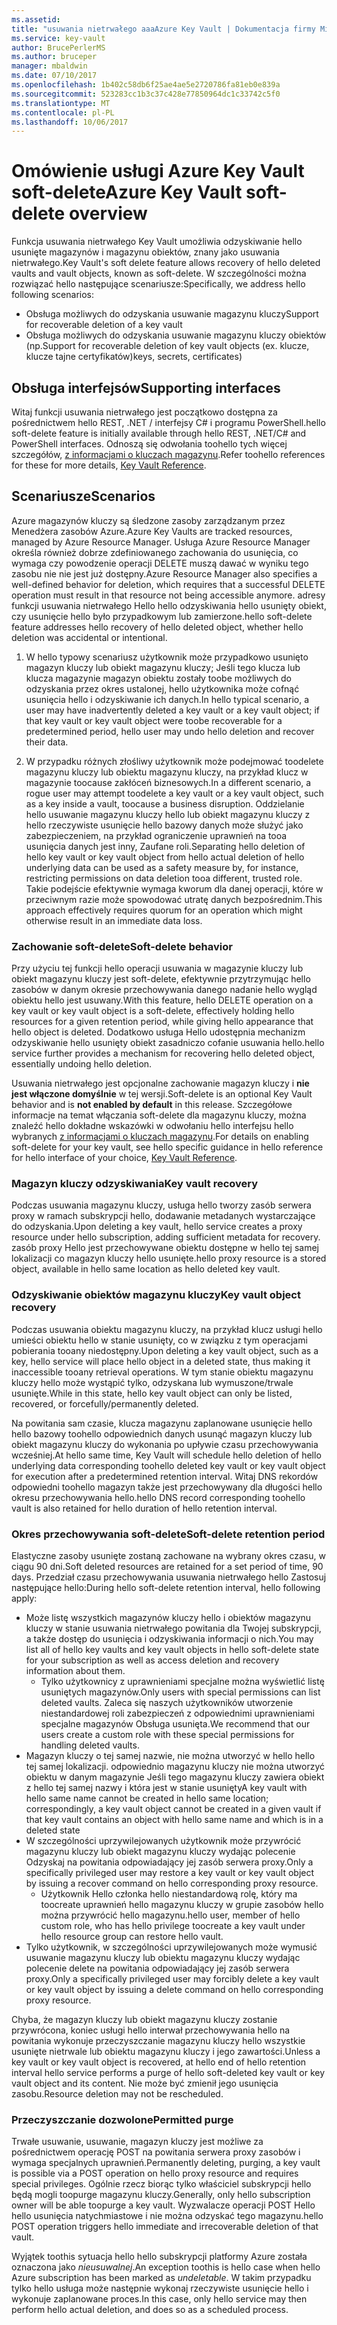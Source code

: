 ```yaml
---
ms.assetid: 
title: "usuwania nietrwałego aaaAzure Key Vault | Dokumentacja firmy Microsoft"
ms.service: key-vault
author: BrucePerlerMS
ms.author: bruceper
manager: mbaldwin
ms.date: 07/10/2017
ms.openlocfilehash: 1b402c58db6f25ae4ae5e2720786fa81eb0e839a
ms.sourcegitcommit: 523283cc1b3c37c428e77850964dc1c33742c5f0
ms.translationtype: MT
ms.contentlocale: pl-PL
ms.lasthandoff: 10/06/2017
---
```

# <a name="azure-key-vault-soft-delete-overview"></a><span data-ttu-id="529cf-102">Omówienie usługi Azure Key Vault soft-delete</span><span class="sxs-lookup"><span data-stu-id="529cf-102">Azure Key Vault soft-delete overview</span></span>

<span data-ttu-id="529cf-103">Funkcja usuwania nietrwałego Key Vault umożliwia odzyskiwanie hello usunięte magazynów i magazynu obiektów, znany jako usuwania nietrwałego.</span><span class="sxs-lookup"><span data-stu-id="529cf-103">Key Vault's soft delete feature allows recovery of hello deleted vaults and vault objects, known as soft-delete.</span></span> <span data-ttu-id="529cf-104">W szczególności można rozwiązać hello następujące scenariusze:</span><span class="sxs-lookup"><span data-stu-id="529cf-104">Specifically, we address hello following scenarios:</span></span>

- <span data-ttu-id="529cf-105">Obsługa możliwych do odzyskania usuwanie magazynu kluczy</span><span class="sxs-lookup"><span data-stu-id="529cf-105">Support for recoverable deletion of a key vault</span></span>
- <span data-ttu-id="529cf-106">Obsługa możliwych do odzyskania usuwanie magazynu kluczy obiektów (np.</span><span class="sxs-lookup"><span data-stu-id="529cf-106">Support for recoverable deletion of key vault objects (ex.</span></span> <span data-ttu-id="529cf-107">klucze, klucze tajne certyfikatów)</span><span class="sxs-lookup"><span data-stu-id="529cf-107">keys, secrets, certificates)</span></span>

## <a name="supporting-interfaces"></a><span data-ttu-id="529cf-108">Obsługa interfejsów</span><span class="sxs-lookup"><span data-stu-id="529cf-108">Supporting interfaces</span></span>

<span data-ttu-id="529cf-109">Witaj funkcji usuwania nietrwałego jest początkowo dostępna za pośrednictwem hello REST, .NET / interfejsy C# i programu PowerShell.</span><span class="sxs-lookup"><span data-stu-id="529cf-109">hello soft-delete feature is initially available through hello REST, .NET/C# and PowerShell interfaces.</span></span> <span data-ttu-id="529cf-110">Odnoszą się odwołania toohello tych więcej szczegółów, [z informacjami o kluczach magazynu](https://docs.microsoft.com/azure/key-vault/).</span><span class="sxs-lookup"><span data-stu-id="529cf-110">Refer toohello references for these for more details, [Key Vault Reference](https://docs.microsoft.com/azure/key-vault/).</span></span>

## <a name="scenarios"></a><span data-ttu-id="529cf-111">Scenariusze</span><span class="sxs-lookup"><span data-stu-id="529cf-111">Scenarios</span></span>

<span data-ttu-id="529cf-112">Azure magazynów kluczy są śledzone zasoby zarządzanym przez Menedżera zasobów Azure.</span><span class="sxs-lookup"><span data-stu-id="529cf-112">Azure Key Vaults are tracked resources, managed by Azure Resource Manager.</span></span> <span data-ttu-id="529cf-113">Usługa Azure Resource Manager określa również dobrze zdefiniowanego zachowania do usunięcia, co wymaga czy powodzenie operacji DELETE muszą dawać w wyniku tego zasobu nie nie jest już dostępny.</span><span class="sxs-lookup"><span data-stu-id="529cf-113">Azure Resource Manager also specifies a well-defined behavior for deletion, which requires that a successful DELETE operation must result in that resource not being accessible anymore.</span></span> <span data-ttu-id="529cf-114">adresy funkcji usuwania nietrwałego Hello hello odzyskiwania hello usunięty obiekt, czy usunięcie hello było przypadkowym lub zamierzone.</span><span class="sxs-lookup"><span data-stu-id="529cf-114">hello soft-delete feature addresses hello recovery of hello deleted object, whether hello deletion was accidental or intentional.</span></span>

1. <span data-ttu-id="529cf-115">W hello typowy scenariusz użytkownik może przypadkowo usunięto magazyn kluczy lub obiekt magazynu kluczy; Jeśli tego klucza lub klucza magazynie magazyn obiektu zostały toobe możliwych do odzyskania przez okres ustalonej, hello użytkownika może cofnąć usunięcia hello i odzyskiwanie ich danych.</span><span class="sxs-lookup"><span data-stu-id="529cf-115">In hello typical scenario, a user may have inadvertently deleted a key vault or a key vault object; if that key vault or key vault object were toobe recoverable for a predetermined period, hello user may undo hello deletion and recover their data.</span></span>

2. <span data-ttu-id="529cf-116">W przypadku różnych złośliwy użytkownik może podejmować toodelete magazynu kluczy lub obiektu magazynu kluczy, na przykład klucz w magazynie toocause zakłóceń biznesowych.</span><span class="sxs-lookup"><span data-stu-id="529cf-116">In a different scenario, a rogue user may attempt toodelete a key vault or a key vault object, such as a key inside a vault, toocause a business disruption.</span></span> <span data-ttu-id="529cf-117">Oddzielanie hello usuwanie magazynu kluczy hello lub obiekt magazynu kluczy z hello rzeczywiste usunięcie hello bazowy danych może służyć jako zabezpieczeniem, na przykład ograniczenie uprawnień na tooa usunięcia danych jest inny, Zaufane roli.</span><span class="sxs-lookup"><span data-stu-id="529cf-117">Separating hello deletion of hello key vault or key vault object from hello actual deletion of hello underlying data can be used as a safety measure by, for instance, restricting permissions on data deletion tooa different, trusted role.</span></span> <span data-ttu-id="529cf-118">Takie podejście efektywnie wymaga kworum dla danej operacji, które w przeciwnym razie może spowodować utratę danych bezpośrednim.</span><span class="sxs-lookup"><span data-stu-id="529cf-118">This approach effectively requires quorum for an operation which might otherwise result in an immediate data loss.</span></span>

### <a name="soft-delete-behavior"></a><span data-ttu-id="529cf-119">Zachowanie soft-delete</span><span class="sxs-lookup"><span data-stu-id="529cf-119">Soft-delete behavior</span></span>

<span data-ttu-id="529cf-120">Przy użyciu tej funkcji hello operacji usuwania w magazynie kluczy lub obiekt magazynu kluczy jest soft-delete, efektywnie przytrzymując hello zasobów w danym okresie przechowywania danego nadanie hello wygląd obiektu hello jest usuwany.</span><span class="sxs-lookup"><span data-stu-id="529cf-120">With this feature, hello DELETE operation on a key vault or key vault object is a soft-delete, effectively holding hello resources for a given retention period, while giving hello appearance that hello object is deleted.</span></span> <span data-ttu-id="529cf-121">Dodatkowo usługa Hello udostępnia mechanizm odzyskiwanie hello usunięty obiekt zasadniczo cofanie usuwania hello.</span><span class="sxs-lookup"><span data-stu-id="529cf-121">hello service further provides a mechanism for recovering hello deleted object, essentially undoing hello deletion.</span></span> 

<span data-ttu-id="529cf-122">Usuwania nietrwałego jest opcjonalne zachowanie magazyn kluczy i **nie jest włączone domyślnie** w tej wersji.</span><span class="sxs-lookup"><span data-stu-id="529cf-122">Soft-delete is an optional Key Vault behavior and is **not enabled by default** in this release.</span></span> <span data-ttu-id="529cf-123">Szczegółowe informacje na temat włączania soft-delete dla magazynu kluczy, można znaleźć hello dokładne wskazówki w odwołaniu hello interfejsu hello wybranych [z informacjami o kluczach magazynu](https://docs.microsoft.com/azure/key-vault/).</span><span class="sxs-lookup"><span data-stu-id="529cf-123">For details on enabling soft-delete for your key vault, see hello specific guidance in hello reference for hello interface of your choice, [Key Vault Reference](https://docs.microsoft.com/azure/key-vault/).</span></span>

### <a name="key-vault-recovery"></a><span data-ttu-id="529cf-124">Magazyn kluczy odzyskiwania</span><span class="sxs-lookup"><span data-stu-id="529cf-124">Key vault recovery</span></span>

<span data-ttu-id="529cf-125">Podczas usuwania magazynu kluczy, usługa hello tworzy zasób serwera proxy w ramach subskrypcji hello, dodawanie metadanych wystarczające do odzyskania.</span><span class="sxs-lookup"><span data-stu-id="529cf-125">Upon deleting a key vault, hello service creates a proxy resource under hello subscription, adding sufficient metadata for recovery.</span></span> <span data-ttu-id="529cf-126">zasób proxy Hello jest przechowywane obiektu dostępne w hello tej samej lokalizacji co magazyn kluczy hello usunięte.</span><span class="sxs-lookup"><span data-stu-id="529cf-126">hello proxy resource is a stored object, available in hello same location as hello deleted key vault.</span></span> 

### <a name="key-vault-object-recovery"></a><span data-ttu-id="529cf-127">Odzyskiwanie obiektów magazynu kluczy</span><span class="sxs-lookup"><span data-stu-id="529cf-127">Key vault object recovery</span></span>

<span data-ttu-id="529cf-128">Podczas usuwania obiektu magazynu kluczy, na przykład klucz usługi hello umieści obiektu hello w stanie usunięty, co w związku z tym operacjami pobierania tooany niedostępny.</span><span class="sxs-lookup"><span data-stu-id="529cf-128">Upon deleting a key vault object, such as a key, hello service will place hello object in a deleted state, thus making it inaccessible tooany retrieval operations.</span></span> <span data-ttu-id="529cf-129">W tym stanie obiektu magazynu kluczy hello może wystąpić tylko, odzyskana lub wymuszone/trwale usunięte.</span><span class="sxs-lookup"><span data-stu-id="529cf-129">While in this state, hello key vault object can only be listed, recovered, or forcefully/permanently deleted.</span></span> 

<span data-ttu-id="529cf-130">Na powitania sam czasie, klucza magazynu zaplanowane usunięcie hello hello bazowy toohello odpowiednich danych usunąć magazyn kluczy lub obiekt magazynu kluczy do wykonania po upływie czasu przechowywania wcześniej.</span><span class="sxs-lookup"><span data-stu-id="529cf-130">At hello same time, Key Vault will schedule hello deletion of hello underlying data corresponding toohello deleted key vault or key vault object for execution after a predetermined retention interval.</span></span> <span data-ttu-id="529cf-131">Witaj DNS rekordów odpowiedni toohello magazyn także jest przechowywany dla długości hello okresu przechowywania hello.</span><span class="sxs-lookup"><span data-stu-id="529cf-131">hello DNS record corresponding toohello vault is also retained for hello duration of hello retention interval.</span></span>

### <a name="soft-delete-retention-period"></a><span data-ttu-id="529cf-132">Okres przechowywania soft-delete</span><span class="sxs-lookup"><span data-stu-id="529cf-132">Soft-delete retention period</span></span>

<span data-ttu-id="529cf-133">Elastyczne zasoby usunięte zostaną zachowane na wybrany okres czasu, w ciągu 90 dni.</span><span class="sxs-lookup"><span data-stu-id="529cf-133">Soft deleted resources are retained for a set period of time, 90 days.</span></span> <span data-ttu-id="529cf-134">Przedział czasu przechowywania usuwania nietrwałego hello Zastosuj następujące hello:</span><span class="sxs-lookup"><span data-stu-id="529cf-134">During hello soft-delete retention interval, hello following apply:</span></span>

- <span data-ttu-id="529cf-135">Może listę wszystkich magazynów kluczy hello i obiektów magazynu kluczy w stanie usuwania nietrwałego powitania dla Twojej subskrypcji, a także dostęp do usunięcia i odzyskiwania informacji o nich.</span><span class="sxs-lookup"><span data-stu-id="529cf-135">You may list all of hello key vaults and key vault objects in hello soft-delete state for your subscription as well as access deletion and recovery information about them.</span></span>
    - <span data-ttu-id="529cf-136">Tylko użytkownicy z uprawnieniami specjalne można wyświetlić listę usuniętych magazynów.</span><span class="sxs-lookup"><span data-stu-id="529cf-136">Only users with special permissions can list deleted vaults.</span></span> <span data-ttu-id="529cf-137">Zaleca się naszych użytkowników utworzenie niestandardowej roli zabezpieczeń z odpowiednimi uprawnieniami specjalne magazynów Obsługa usunięta.</span><span class="sxs-lookup"><span data-stu-id="529cf-137">We recommend that our users create a custom role with these special permissions for handling deleted vaults.</span></span>
- <span data-ttu-id="529cf-138">Magazyn kluczy o tej samej nazwie, nie można utworzyć w hello hello tej samej lokalizacji. odpowiednio magazynu kluczy nie można utworzyć obiektu w danym magazynie Jeśli tego magazynu kluczy zawiera obiekt z hello tej samej nazwy i która jest w stanie usunięty</span><span class="sxs-lookup"><span data-stu-id="529cf-138">A key vault with hello same name cannot be created in hello same location; correspondingly, a key vault object cannot be created in a given vault if that key vault contains an object with hello same name and which is in a deleted state</span></span> 
- <span data-ttu-id="529cf-139">W szczególności uprzywilejowanych użytkownik może przywrócić magazynu kluczy lub obiekt magazynu kluczy wydając polecenie Odzyskaj na powitania odpowiadający jej zasób serwera proxy.</span><span class="sxs-lookup"><span data-stu-id="529cf-139">Only a specifically privileged user may restore a key vault or key vault object by issuing a recover command on hello corresponding proxy resource.</span></span>
    - <span data-ttu-id="529cf-140">Użytkownik Hello członka hello niestandardową rolę, który ma toocreate uprawnień hello magazynu kluczy w grupie zasobów hello można przywrócić hello magazynu.</span><span class="sxs-lookup"><span data-stu-id="529cf-140">hello user, member of hello custom role, who has hello privilege toocreate a key vault under hello resource group can restore hello vault.</span></span>
- <span data-ttu-id="529cf-141">Tylko użytkownik, w szczególności uprzywilejowanych może wymusić usuwanie magazynu kluczy lub obiektu magazynu kluczy wydając polecenie delete na powitania odpowiadający jej zasób serwera proxy.</span><span class="sxs-lookup"><span data-stu-id="529cf-141">Only a specifically privileged user may forcibly delete a key vault or key vault object by issuing a delete command on hello corresponding proxy resource.</span></span>

<span data-ttu-id="529cf-142">Chyba, że magazyn kluczy lub obiekt magazynu kluczy zostanie przywrócona, koniec usługi hello interwał przechowywania hello na powitania wykonuje przeczyszczanie magazynu kluczy hello wszystkie usunięte nietrwale lub obiektu magazynu kluczy i jego zawartości.</span><span class="sxs-lookup"><span data-stu-id="529cf-142">Unless a key vault or key vault object is recovered, at hello end of hello retention interval hello service performs a purge of hello soft-deleted key vault or key vault object and its content.</span></span> <span data-ttu-id="529cf-143">Nie może być zmienił jego usunięcia zasobu.</span><span class="sxs-lookup"><span data-stu-id="529cf-143">Resource deletion may not be rescheduled.</span></span>

### <a name="permitted-purge"></a><span data-ttu-id="529cf-144">Przeczyszczanie dozwolone</span><span class="sxs-lookup"><span data-stu-id="529cf-144">Permitted purge</span></span>

<span data-ttu-id="529cf-145">Trwałe usuwanie, usuwanie, magazyn kluczy jest możliwe za pośrednictwem operację POST na powitania serwera proxy zasobów i wymaga specjalnych uprawnień.</span><span class="sxs-lookup"><span data-stu-id="529cf-145">Permanently deleting, purging, a key vault is possible via a POST operation on hello proxy resource and requires special privileges.</span></span> <span data-ttu-id="529cf-146">Ogólnie rzecz biorąc tylko właściciel subskrypcji hello będą mogli toopurge magazynu kluczy.</span><span class="sxs-lookup"><span data-stu-id="529cf-146">Generally, only hello subscription owner will be able toopurge a key vault.</span></span> <span data-ttu-id="529cf-147">Wyzwalacze operacji POST Hello hello usunięcia natychmiastowe i nie można odzyskać tego magazynu.</span><span class="sxs-lookup"><span data-stu-id="529cf-147">hello POST operation triggers hello immediate and irrecoverable deletion of that vault.</span></span> 

<span data-ttu-id="529cf-148">Wyjątek toothis sytuacja hello hello subskrypcji platformy Azure została oznaczona jako *nieusuwalnej*.</span><span class="sxs-lookup"><span data-stu-id="529cf-148">An exception toothis is hello case when hello Azure subscription has been marked as *undeletable*.</span></span> <span data-ttu-id="529cf-149">W takim przypadku tylko hello usługa może następnie wykonaj rzeczywiste usunięcie hello i wykonuje zaplanowane proces.</span><span class="sxs-lookup"><span data-stu-id="529cf-149">In this case, only hello service may then perform hello actual deletion, and does so as a scheduled process.</span></span> 



